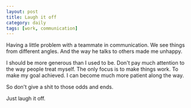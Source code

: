 ```yaml
---
layout: post
title: Laugh it off
category: daily
tags: [work, communication]
---
```


Having a little problem with a teammate in communication. We see things from different angles. And the way he talks to others made me unhappy. 

I should be more generous than I used to be. Don't pay much attention to the way people treat myself. The only focus is to make things work. To make my goal achieved. 
I can become much more patient along the way.

So don't give a shit to those odds and ends. 

Just laugh it off.